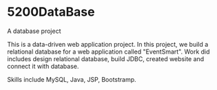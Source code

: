 # 5200DataBase
A database project

This is a data-driven web application project. In this project, we build a relational database for a web application called "EventSmart".
Work did includes design relational database, build JDBC, created website and connect it with database.

Skills include MySQL, Java, JSP, Bootstramp.
